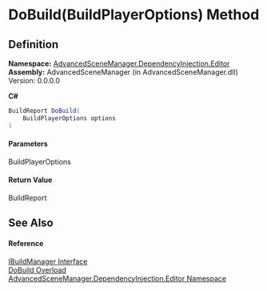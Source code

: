 # DoBuild(BuildPlayerOptions) Method

## Definition

**Namespace:** [AdvancedSceneManager.DependencyInjection.Editor](N_AdvancedSceneManager_DependencyInjection_Editor.md)\
**Assembly:** AdvancedSceneManager (in AdvancedSceneManager.dll) Version: 0.0.0.0

**C#**

```c#
BuildReport DoBuild(
	BuildPlayerOptions options
)
```

#### Parameters

&#x20; BuildPlayerOptions&#x20;

#### Return Value

BuildReport

## See Also

#### Reference

[IBuildManager Interface](T_AdvancedSceneManager_DependencyInjection_Editor_IBuildManager.md)\
[DoBuild Overload](Overload_AdvancedSceneManager_DependencyInjection_Editor_IBuildManager_DoBuild.md)\
[AdvancedSceneManager.DependencyInjection.Editor Namespace](N_AdvancedSceneManager_DependencyInjection_Editor.md)
